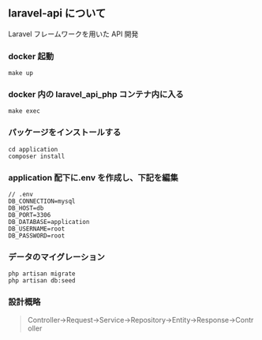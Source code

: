 ## laravel-api について

Laravel フレームワークを用いた API 開発

### docker 起動

`make up`

### docker 内の laravel_api_php コンテナ内に入る

`make exec`

### パッケージをインストールする

```
cd application
composer install
```

### application 配下に.env を作成し、下記を編集

```
// .env
DB_CONNECTION=mysql
DB_HOST=db
DB_PORT=3306
DB_DATABASE=application
DB_USERNAME=root
DB_PASSWORD=root
```

### データのマイグレーション

```
php artisan migrate
php artisan db:seed
```

### 設計概略

> Controller→Request→Service→Repository→Entity→Response→Controller

[changelog]: ./CHANGELOG.md
